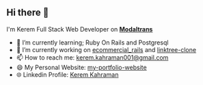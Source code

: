 ## Hi there 👋
I'm Kerem Full Stack Web Developer on [**Modaltrans**](https://modaltrans.com/)


- 🌱 I’m currently learning; Ruby On Rails and Postgresql
- 🔭 I’m currently working on [ecommercial_rails](https://github.com/KeremKahraman9/ecommercial_rails) and [linktree-clone](https://github.com/KeremKahraman9/linktree-clone)
- 📫 How to reach me: kerem.kahraman001@gmail.com
- 😄 My Personal Website: [my-portfolio-website](https://keremkahraman9.github.io/my-portfolio-website/)
- 🌐 Linkedin Profile: [Kerem Kahraman](https://www.linkedin.com/in/kerem-kahraman/)

<!--
**KeremKahraman9/KeremKahraman9** is a ✨ _special_ ✨ repository because its `README.md` (this file) appears on your GitHub profile.

Here are some ideas to get you started:

- 🔭 I’m currently working on ...
- 🌱 I’m currently learning ...
- 👯 I’m looking to collaborate on ...
- 🤔 I’m looking for help with ...
- 💬 Ask me about ...
- 📫 How to reach me: ...
- 😄 Pronouns: ...
- ⚡ Fun fact: ...
-->
